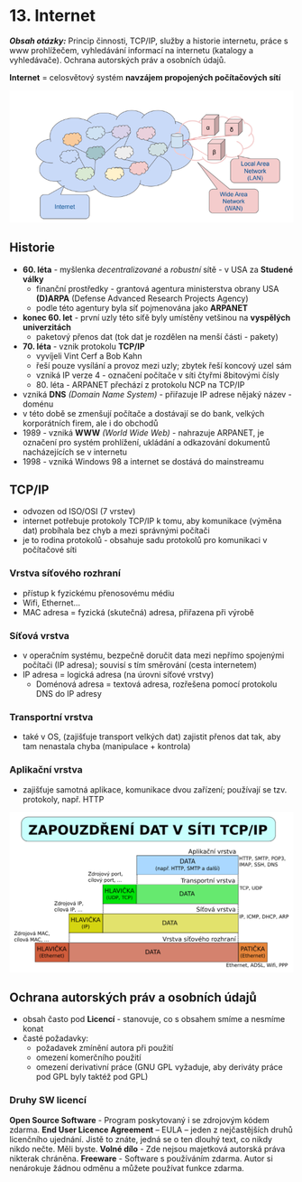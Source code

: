 # 13. Internet

***Obsah otázky:*** Princip činnosti, TCP/IP, služby a historie internetu, práce s www prohlížečem, vyhledávání informací na internetu (katalogy a vyhledávače). Ochrana autorských práv a osobních údajů.  

**Internet** = celosvětový systém **navzájem propojených počítačových sítí**

![](./NetOfNets.png)

## Historie
- **60. léta** - myšlenka *decentralizované* a *robustní* sítě -  v USA za **Studené války**
    - finanční prostředky - grantová agentura ministerstva obrany USA **(D)ARPA** (Defense Advanced Research Projects Agency) 
    - podle této agentury byla síť pojmenována jako **ARPANET**
- **konec 60. let** - první uzly této síťě byly umístěny vetšinou na **vyspělých univerzitách**
    - paketový přenos dat (tok dat je rozdělen na menší části - pakety)
- **70. léta** - vznik protokolu **TCP/IP**
    - vyvíjeli Vint Cerf a Bob Kahn
    - řeší pouze vysílání a provoz mezi uzly; zbytek řeší koncový uzel sám
    - vzniká IP verze 4 - označení počítače v síti čtyřmi 8bitovými čísly
    - 80\. léta - ARPANET přechází z protokolu NCP na TCP/IP 
- vzniká **DNS** *(Domain Name System)* - přiřazuje IP adrese nějaký název - doménu
- v této době se zmenšují počítače a dostávají se do bank, velkých korporátních firem, ale i do obchodů
- 1989 - vzniká **WWW** *(World Wide Web)* - nahrazuje ARPANET, je označení pro systém prohlížení, ukládání a odkazování dokumentů nacházejících se v internetu
- 1998 - vzniká Windows 98 a internet se dostává do mainstreamu

## TCP/IP
- odvozen od ISO/OSI (7 vrstev)
- internet potřebuje protokoly TCP/IP k tomu, aby komunikace (výměna dat) probíhala bez chyb a mezi správnými počítači
- je to rodina protokolů - obsahuje sadu protokolů pro komunikaci v počítačové síti

### Vrstva síťového rozhraní
- přístup k fyzickému přenosovému médiu
- Wifi, Ethernet...
- MAC adresa = fyzická (skutečná) adresa, přiřazena při výrobě

### Síťová vrstva
- v operačním systému, bezpečně doručit data mezi nepřímo spojenými počítači (IP adresa); souvisí s tím směrování (cesta internetem)
- IP adresa = logická adresa (na úrovni síťové vrstvy)
    - Doménová adresa = textová adresa, rozřešena pomocí protokolu DNS do IP adresy

### Transportní vrstva
- také v OS, (zajišťuje transport velkých dat) zajistit přenos dat tak, aby tam nenastala chyba (manipulace + kontrola)

### Aplikační vrstva
- zajišťuje samotná aplikace, komunikace dvou zařízení; používají se tzv. protokoly, např. HTTP

![](./TCPIP_Encapsulation.svg)


## Ochrana autorských práv a osobních údajů
- obsah často pod **Licencí** - stanovuje, co s obsahem smíme a nesmíme konat
- časté požadavky:
    - požadavek zmínění autora při použití
    - omezení komerčního použití
    - omezení derivativní práce (GNU GPL vyžaduje, aby deriváty práce pod GPL byly taktéž pod GPL)

### Druhy SW licencí
**Open Source Software** - Program poskytovaný i se zdrojovým kódem zdarma.
**End User Licence Agreement** – EULA – jeden z nejčastějších druhů licenčního ujednání. Jistě to znáte, jedná se o ten dlouhý text, co nikdy nikdo nečte. Měli byste. 
**Volné dílo** - Zde nejsou majetková autorská práva nikterak chráněna. 
**Freeware** - Software s používáním zdarma. Autor si nenárokuje žádnou odměnu a můžete používat funkce zdarma.